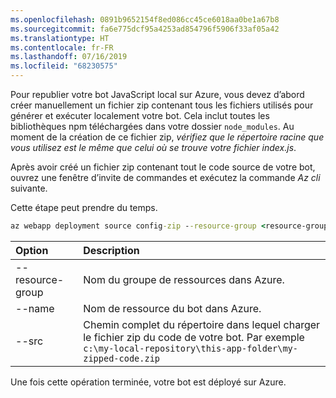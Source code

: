 ```yaml
---
ms.openlocfilehash: 0891b9652154f8ed086cc45ce6018aa0be1a67b8
ms.sourcegitcommit: fa6e775dcf95a4253ad854796f5906f33af05a42
ms.translationtype: HT
ms.contentlocale: fr-FR
ms.lasthandoff: 07/16/2019
ms.locfileid: "68230575"
---
```

Pour republier votre bot JavaScript local sur Azure, vous devez d’abord créer manuellement un fichier zip contenant tous les fichiers utilisés pour générer et exécuter localement votre bot. Cela inclut toutes les bibliothèques npm téléchargées dans votre dossier `node_modules`. Au moment de la création de ce fichier zip, _vérifiez que le répertoire racine que vous utilisez est le même que celui où se trouve votre fichier index.js_.

Après avoir créé un fichier zip contenant tout le code source de votre bot, ouvrez une fenêtre d’invite de commandes et exécutez la commande _Az cli_ suivante. 

Cette étape peut prendre du temps.

```cmd
az webapp deployment source config-zip --resource-group <resource-group-name> --name <bot-resource-name> --src <directory-path>
```

| Option | Description |
|:---|:---|
| --resource-group | Nom du groupe de ressources dans Azure. |
| --name | Nom de ressource du bot dans Azure. |
| --src | Chemin complet du répertoire dans lequel charger le fichier zip du code de votre bot. Par exemple `c:\my-local-repository\this-app-folder\my-zipped-code.zip` |

Une fois cette opération terminée, votre bot est déployé sur Azure.
